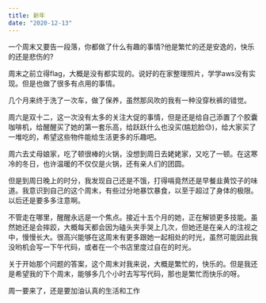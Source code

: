 ```yaml
---
title: 新年
date: "2020-12-13"
---
```


一个周末又要告一段落，你都做了什么有趣的事情?他是繁忙的还是安逸的，快乐的还是悲伤的?

周末之前立得flag，大概是没有都实现的。说好的在家整理照片，学学aws没有实现。但是也做了很多有点用的事情。

几个月来终于洗了一次车，做了保养，虽然那风吹的我有一种没穿秋裤的错觉。

周六是双十二，这一次没有太多的关注大促的事情，但是还是给自己添置了个胶囊咖啡机，给醒醒买了她的第一套乐高，给跃跃什么也没买(尴尬脸😓)，给大家买了一堆吃的，希望这些物件能给生活更多的乐趣吧。

周六去丈母娘家，吃了顿很棒的火锅，没想到周日去姥姥家，又吃了一顿。在这寒冷的冬日，也许温暖的不仅仅是火锅，还有亲人们的团圆。

但是到周日晚上的时分，我发现自己还是不饿，打得嗝竟然还是早餐韭黄饺子的味道。我意识到自己的这个周末，有些过分地暴饮暴食，以至于超过了身体的极限。以后还是要多多注意啊。

不管走在哪里，醒醒永远是一个焦点。接近十五个月的她，正在解锁更多技能。虽然她还是会摔跤，大概每天都会因为磕头夹手哭上几次，但她还是在亲人的注视之中，慢慢长大。很高兴能够在这周末有更多跟她一起相处的时光，虽然可能因此我没哟机会写一下午代码，或者在一个书店里度过自在的时光。

关于开始那个问题的答案，这个周末对我来说，大概是繁忙的，快乐的。但是我还是希望我的下个周末，能够多几个小时去写写代码，那也是繁忙而快乐的呀。

周一要来了，还是要加油认真的生活和工作
